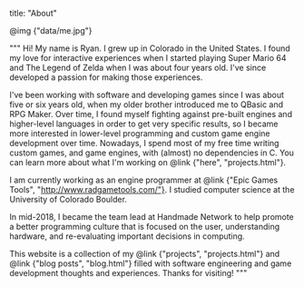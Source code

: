 title: "About"

@img {"data/me.jpg"}

"""
Hi! My name is Ryan. I grew up in Colorado in the United States. I found my love for interactive experiences when I started playing Super Mario 64 and The Legend of Zelda when I was about four years old. I've since developed a passion for making those experiences.

I've been working with software and developing games since I was about five or six years old, when my older brother introduced me to QBasic and RPG Maker. Over time, I found myself fighting against pre-built engines and higher-level languages in order to get very specific results, so I became more interested in lower-level programming and custom game engine development over time. Nowadays, I spend most of my free time writing custom games, and game engines, with (almost) no dependencies in C. You can learn more about what I'm working on @link {"here", "projects.html"}.

I am currently working as an engine programmer at @link {"Epic Games Tools", "http://www.radgametools.com/"}. I studied computer science at the University of Colorado Boulder.

In mid-2018, I became the team lead at Handmade Network to help promote a better programming culture that is focused on the user, understanding hardware, and re-evaluating important decisions in computing.

This website is a collection of my @link {"projects", "projects.html"} and @link {"blog posts", "blog.html"} filled with software engineering and game development thoughts and experiences. Thanks for visiting!
"""
